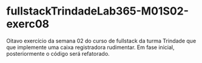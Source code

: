 ﻿# fullstackTrindadeLab365-M01S02-exerc08
Oitavo exercício da semana 02 do curso de fullstack da turma Trindade que que implemente uma caixa registradora rudimentar. Em fase inicial, posteriormente o código será refatorado. 

